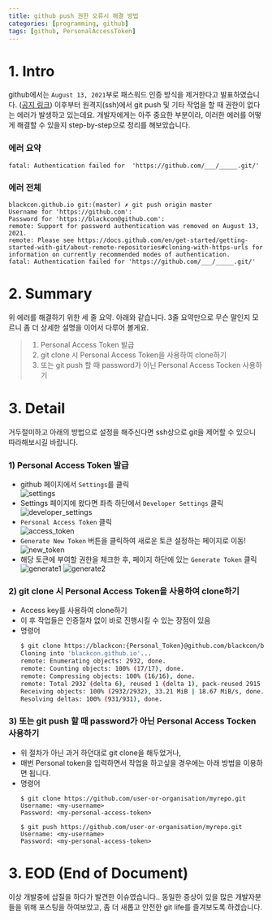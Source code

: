 ```yaml
---
title: github push 권한 오류시 해결 방법
categories: [programming, github]
tags: [github, PersonalAccessToken]
---
```


# 1\. Intro

github에서는 `August 13, 2021`부로 패스워드 인증 방식을 제거한다고 발표하였습니다. ([공지 링크](https://github.blog/2020-12-15-token-authentication-requirements-for-git-operations/)) 이후부터 원격지(ssh)에서 git push 및 기타 작업을 할 때 권한이 없다는 에러가 발생하고 있는데요. 개발자에게는 아주 중요한 부분이라, 이러한 에러를 어떻게 해결할 수 있을지 step-by-step으로 정리를 해보았습니다.

### 에러 요약
  ```shell
  fatal: Authentication failed for  'https://github.com/___/_____.git/'
  ```

### 에러 전체
  ```shell
  blackcon.github.io git:(master) ✗ git push origin master
  Username for 'https://github.com': 
  Password for 'https://blackcon@github.com':
  remote: Support for password authentication was removed on August 13, 2021.
  remote: Please see https://docs.github.com/en/get-started/getting-started-with-git/about-remote-repositories#cloning-with-https-urls for information on currently recommended modes of authentication.
  fatal: Authentication failed for 'https://github.com/___/_____.git/'
  ```

# 2\. Summary

위 에러를 해결하기 위한 세 줄 요약. 아래와 같습니다. 3줄 요약만으로 무슨 말인지 모르니 좀 더 상세한 설명을 이어서 다루어 볼게요.

> 1.  Personal Access Token 발급
> 2.  git clone 시 Personal Access Token을 사용하여 clone하기
> 3.  또는 git push 할 때 password가 아닌 Personal Access Tocken 사용하기

# 3\. Detail

거두절미하고 아래의 방법으로 설정을 해주신다면 ssh상으로 git을 제어할 수 있으니 따라해보시길 바랍니다.

### 1) Personal Access Token 발급
- github 페이지에서 `Settings`를 클릭  
    ![settings](/posts/github_settings.png)
- Settings 페이지에 왔다면 좌측 하단에서 `Developer Settings` 클릭  
    ![developer_settings](/posts/github_developer_settings.png)
- `Personal Access Token` 클릭  
    ![access_token](/posts/github_personal_token.png)
- `Generate New Token` 버튼을 클릭하여 새로운 토큰 설정하는 페이지로 이동! 
    ![new_token](/posts/github_generate_new_token.png)
- 해당 토큰에 부여할 권한을 체크한 후, 페이지 하단에 있는 `Generate Token` 클릭  
    ![generate1](/posts/github_generate_new_token2.png)
    ![generate2](/posts/github_generate_new_token3.png)

### 2) git clone 시 Personal Access Token을 사용하여 clone하기
-   Access key를 사용하여 clone하기
-   이 후 작업들은 인증절차 없이 바로 진행시킬 수 있는 장점이 있음
-   명령어
    ```bash
    $ git clone https://blackcon:{Personal_Token}@github.com/blackcon/blackcon.github.io.git
    Cloning into 'blackcon.github.io'...
    remote: Enumerating objects: 2932, done.
    remote: Counting objects: 100% (17/17), done.
    remote: Compressing objects: 100% (16/16), done.
    remote: Total 2932 (delta 6), reused 1 (delta 1), pack-reused 2915
    Receiving objects: 100% (2932/2932), 33.21 MiB | 18.67 MiB/s, done.
    Resolving deltas: 100% (931/931), done.
    ```

### 3) 또는 git push 할 때 password가 아닌 Personal Access Tocken 사용하기

-   위 절차가 아닌 과거 하던대로 git clone을 해두었거나,
-   매번 Personal token을 입력하면서 작업을 하고싶을 경우에는 아래 방법을 이용하면 됩니다.
-   명령어
    ```shell
    $ git clone https://github.com/user-or-organisation/myrepo.git
    Username: <my-username>
    Password: <my-personal-access-token>

    $ git push https://github.com/user-or-organisation/myrepo.git
    Username: <my-username>
    Password: <my-personal-access-token>
    ```
    
# 3\. EOD (End of Document)

이상 개발중에 삽질을 하다가 발견한 이슈였습니다.. 동일한 증상이 있을 많은 개발자분들을 위해 포스팅을 하여보았고, 좀 더 새롭고 안전한 git life를 즐겨보도록 하겠습니다.
